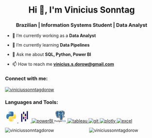 

<h1 align="center">Hi 👋, I'm Vinicius Sonntag</h1>
<h3 align="center">Brazilian | Information Systems Student | Data Analyst</h3>

- 🔭 I’m currently working as a **Data Analyst**

- 🌱 I’m currently learning **Data Pipelines**

- 💬 Ask me about **SQL, Python, Power BI**

- 📫 How to reach me **vinicius.s.dorow@gmail.com**

<h3 align="left">Connect with me:</h3>
<p align="left">
<a href="https://linkedin.com/in/viniciussonntagdorow" target="blank"><img align="center" src="https://raw.githubusercontent.com/rahuldkjain/github-profile-readme-generator/master/src/images/icons/Social/linked-in-alt.svg" alt="viniciussonntagdorow" height="30" width="40" /></a>
</p>

<h3 align="left">Languages and Tools:</h3>

<p align="left"> 
    <a href="https://www.python.org" target="_blank" rel="noreferrer"> <img src="https://raw.githubusercontent.com/devicons/devicon/master/icons/python/python-original.svg" alt="python" width="40" height="40"/> </a>
    <a href="https://pandas.pydata.org/" target="_blank" rel="noreferrer"> <img src="https://raw.githubusercontent.com/devicons/devicon/2ae2a900d2f041da66e950e4d48052658d850630/icons/pandas/pandas-original.svg" alt="pandas" width="40" height="40"/> </a>
    <a href="https://powerbi.microsoft.com/" target="_blank" rel="noreferrer"> <img src="https://upload.wikimedia.org/wikipedia/commons/c/cf/New_Power_BI_Logo.svg" alt="powerBI" width="40" height="40"/> </a>
    <a href="https://www.postgresql.org" target="_blank" rel="noreferrer"> <img src="https://raw.githubusercontent.com/devicons/devicon/master/icons/postgresql/postgresql-original-wordmark.svg" alt="postgresql" width="40" height="40"/> </a> 
    <a href="https://www.tableau.com/" target="_blank" rel="noreferrer"> <img src="https://www.svgrepo.com/show/354428/tableau-icon.svg" alt="tableau" width="40" height="40"/> </a>
    <a href="https://git-scm.com/" target="_blank" rel="noreferrer"> <img src="https://www.vectorlogo.zone/logos/git-scm/git-scm-icon.svg" alt="git" width="40" height="40"/> </a>
    <a href="https://plotly.com/python/" target="_blank" rel="noreferrer"> <img src="https://mobilitydb.com/images/plotly.png" alt="plotly" width="40" height="40"/> </a>
    <a href="https://www.microsoft.com/pt-br/microsoft-365/excel" target="_blank" rel="noreferrer"> <img src="https://www.logo.wine/a/logo/Microsoft_Excel/Microsoft_Excel-Logo.wine.svg" alt="excel" width="40" height="40"/> </a>
</p>

<p><img width=45% height=300 align="left" src="https://github-readme-stats.vercel.app/api/top-langs?username=viniciussonntagdorow&show_icons=true&locale=en&layout=compact&theme=dracula" alt="viniciussonntagdorow" /></p>

<p>&nbsp;<img width=45% height=300 align="right" src="https://github-readme-stats.vercel.app/api?username=viniciussonntagdorow&show_icons=true&locale=en&theme=dracula" alt="viniciussonntagdorow" /></p>
